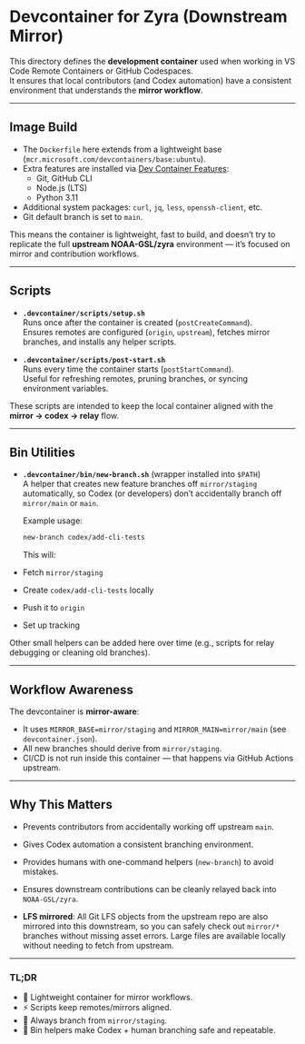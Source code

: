 # Devcontainer for Zyra (Downstream Mirror)

This directory defines the **development container** used when working in VS Code Remote Containers or GitHub Codespaces.  
It ensures that local contributors (and Codex automation) have a consistent environment that understands the **mirror workflow**.

---

## Image Build

- The `Dockerfile` here extends from a lightweight base (`mcr.microsoft.com/devcontainers/base:ubuntu`).
- Extra features are installed via [Dev Container Features](https://containers.dev/features):
  - Git, GitHub CLI
  - Node.js (LTS)
  - Python 3.11
- Additional system packages: `curl`, `jq`, `less`, `openssh-client`, etc.
- Git default branch is set to `main`.

This means the container is lightweight, fast to build, and doesn’t try to replicate the full **upstream NOAA-GSL/zyra** environment — it’s focused on mirror and contribution workflows.

---

## Scripts

- **`.devcontainer/scripts/setup.sh`**  
  Runs once after the container is created (`postCreateCommand`).  
  Ensures remotes are configured (`origin`, `upstream`), fetches mirror branches, and installs any helper scripts.

- **`.devcontainer/scripts/post-start.sh`**  
  Runs every time the container starts (`postStartCommand`).  
  Useful for refreshing remotes, pruning branches, or syncing environment variables.

These scripts are intended to keep the local container aligned with the **mirror → codex → relay** flow.

---

## Bin Utilities

- **`.devcontainer/bin/new-branch.sh`** (wrapper installed into `$PATH`)  
  A helper that creates new feature branches off `mirror/staging` automatically, so Codex (or developers) don’t accidentally branch off `mirror/main` or `main`.  

  Example usage:
  ```bash
  new-branch codex/add-cli-tests
  ```

  This will:
- Fetch `mirror/staging`
- Create `codex/add-cli-tests` locally
- Push it to `origin`
- Set up tracking

Other small helpers can be added here over time (e.g., scripts for relay debugging or cleaning old branches).

---

## Workflow Awareness

The devcontainer is **mirror-aware**:
- It uses `MIRROR_BASE=mirror/staging` and `MIRROR_MAIN=mirror/main` (see `devcontainer.json`).
- All new branches should derive from `mirror/staging`.
- CI/CD is not run inside this container — that happens via GitHub Actions upstream.

---

## Why This Matters

- Prevents contributors from accidentally working off upstream `main`.
- Gives Codex automation a consistent branching environment.
- Provides humans with one-command helpers (`new-branch`) to avoid mistakes.
- Ensures downstream contributions can be cleanly relayed back into `NOAA-GSL/zyra`.

- **LFS mirrored**: All Git LFS objects from the upstream repo are also mirrored into this downstream, so you can safely check out `mirror/*` branches without missing asset errors. Large files are available locally without needing to fetch from upstream.


---

### TL;DR
- 🐳 Lightweight container for mirror workflows.  
- ⚡ Scripts keep remotes/mirrors aligned.  
- 🌿 Always branch from `mirror/staging`.  
- 🤖 Bin helpers make Codex + human branching safe and repeatable.  
